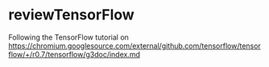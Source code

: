 # reviewTensorFlow

Following the TensorFlow tutorial on https://chromium.googlesource.com/external/github.com/tensorflow/tensorflow/+/r0.7/tensorflow/g3doc/index.md